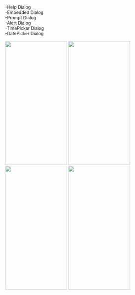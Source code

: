 -Help Dialog<br />
-Embedded Dialog<br />
-Prompt Dialog<br />
-Alert Dialog<br />
-TimePicker Dialog<br />
-DatePicker Dialog<br />
<br />
<img src="https://user-images.githubusercontent.com/6343486/34178971-2cfd3418-e51a-11e7-8b2b-2dcde2051d61.png" height="400" width="200">
<img src="https://user-images.githubusercontent.com/6343486/34179307-755a0e1a-e51b-11e7-98f9-572a8d66f2ca.png" height="400" width="200">
<img src="https://user-images.githubusercontent.com/6343486/34179442-f7a18db2-e51b-11e7-90a2-45c9624006a5.png" height="400" width="200">
<img src="https://user-images.githubusercontent.com/6343486/34179612-bb76c1ee-e51c-11e7-9398-8f11ffef7a27.png" height="400" width="200">

